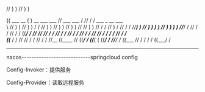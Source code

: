 //   ) )                                                                                          //    ) )                             

   ((         ___      __     ( )   __      ___          ___     //  ___               ___   /       //    / /  ___      _   __      ___    
     \\     //   ) ) //  ) ) / / //   ) ) //   ) )     //   ) ) // //   ) ) //   / / //   ) /       //    / / //___) ) // ) )  ) ) //   ) ) 
       ) ) //___/ / //      / / //   / / ((___/ /     //       // //   / / //   / / //   / /       //    / / //       // / /  / / //   / /  
((___ / / //       //      / / //   / /   //__       ((____   // ((___/ / ((___( ( ((___/ /       //____/ / ((____   // / /  / / ((___/ /   

------



nacos----------------------------springcloud config

Config-Invoker：提供服务

Config-Provider：读取远程服务